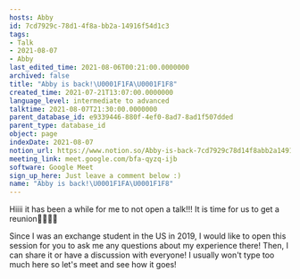 ```yaml
---
hosts: Abby
id: 7cd7929c-78d1-4f8a-bb2a-14916f54d1c3
tags:
- Talk
- 2021-08-07
- Abby
last_edited_time: 2021-08-06T00:21:00.0000000
archived: false
title: "Abby is back!\U0001F1FA\U0001F1F8"
created_time: 2021-07-21T13:07:00.0000000
language_level: intermediate to advanced
talktime: 2021-08-07T21:30:00.0000000
parent_database_id: e9339446-880f-4ef0-8ad7-8ad1f507dded
parent_type: database_id
object: page
indexDate: 2021-08-07
notion_url: https://www.notion.so/Abby-is-back-7cd7929c78d14f8abb2a14916f54d1c3
meeting_link: meet.google.com/bfa-qyzq-ijb
software: Google Meet
sign_up_here: Just leave a comment below :)
name: "Abby is back!\U0001F1FA\U0001F1F8"
---
```


Hiiii it has been a while for me to not open a talk!!!
It is time for us to get a reunion🥰🥰👌🏻

Since I was an exchange student in the US in 2019, I would like to open this session for you to ask me any questions about my experience there! Then, I can share it or have a discussion with everyone! I usually won't type too much here so let's meet and see how it goes!







